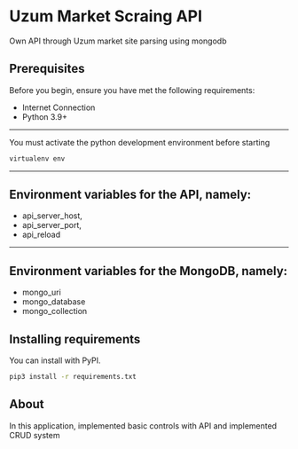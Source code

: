 # Uzum Market Scraing API

Own API through Uzum market site parsing using mongodb

## Prerequisites

Before you begin, ensure you have met the following requirements:

* Internet Connection
* Python 3.9+

_________________________________________________________

You must activate the python development environment before starting

```bash
virtualenv env
```

________________________________________________________

## Environment variables for the API, namely:
* api_server_host,
* api_server_port,
* api_reload

_______________________________________________________

## Environment variables for the MongoDB, namely:
* mongo_uri
* mongo_database
* mongo_collection


## Installing requirements

You can install with PyPI.

```bash
pip3 install -r requirements.txt
```


## About

In this application, implemented basic controls with API and implemented CRUD system
